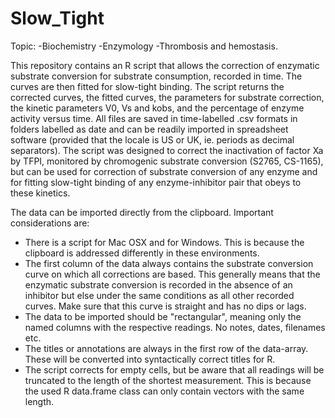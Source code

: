 # Slow_Tight
Topic:
-Biochemistry
-Enzymology
-Thrombosis and hemostasis.

This repository contains an R script that allows the correction of enzymatic substrate conversion for substrate consumption, recorded in time. 
The curves are then fitted for slow-tight binding. The script returns the corrected curves, the fitted curves, the parameters for substrate correction, the kinetic parameters V0, Vs and kobs, and the percentage of enzyme activity versus time. 
All files are saved in time-labelled .csv formats in folders labelled as date and can be readily imported in spreadsheet software (provided that the locale is US or UK, ie. periods as decimal separators). 
The script was designed to correct the inactivation of factor Xa by TFPI, monitored by chromogenic substrate conversion (S2765, CS-1165), but can be used for correction of substrate conversion of any enzyme and for fitting slow-tight binding of any enzyme-inhibitor pair that obeys to these kinetics.

The data can be imported directly from the clipboard. Important considerations are:
- There is a script for Mac OSX and for Windows. This is because the clipboard is addressed differently in these environments.
- The first column of the data always contains the substrate conversion curve on which all corrections are based. This generally means that the enzymatic substrate conversion is recorded in the absence of an inhibitor but else under the same conditions as all other recorded curves. Make sure that this curve is straight and has no dips or lags.
- The data to be imported should be "rectangular", meaning only the named columns with the respective readings. No notes, dates, filenames etc.
- The titles or annotations are always in the first row of the data-array. These will be converted into syntactically correct titles for R.
- The script corrects for empty cells, but be aware that all readings will be truncated to the length of the shortest measurement. This is because the used R data.frame class can only contain vectors with the same length.
